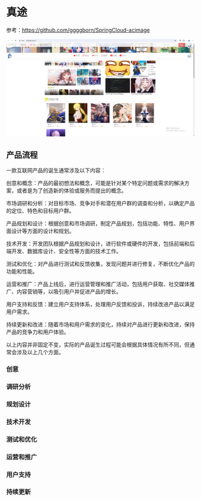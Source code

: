 # 真途

参考：<https://github.com/ggggborn/SpringCloud-acimage>

![alt text](img/image.png)

## 产品流程

一款互联网产品的诞生通常涉及以下内容：

创意和概念：产品的最初想法和概念，可能是针对某个特定问题或需求的解决方案，或者是为了创造新的体验或服务而提出的概念。

市场调研和分析：对目标市场、竞争对手和潜在用户群的调查和分析，以确定产品的定位、特色和目标用户群。

产品规划和设计：根据创意和市场调研，制定产品规划，包括功能、特性、用户界面设计等方面的设计和规划。

技术开发：开发团队根据产品规划和设计，进行软件或硬件的开发，包括前端和后端开发、数据库设计、安全性等方面的技术工作。

测试和优化：对产品进行测试和反馈收集，发现问题并进行修复，不断优化产品的功能和性能。

运营和推广：产品上线后，进行运营管理和推广活动，包括用户获取、社交媒体推广、内容营销等，以吸引用户并促进产品的增长。

用户支持和反馈：建立用户支持体系，处理用户反馈和投诉，持续改进产品以满足用户需求。

持续更新和改进：随着市场和用户需求的变化，持续对产品进行更新和改进，保持产品的竞争力和用户体验。

以上内容并非固定不变，实际的产品诞生过程可能会根据具体情况有所不同，但通常会涉及以上几个方面。

### 创意

### 调研分析

### 规划设计

### 技术开发

### 测试和优化

### 运营和推广

### 用户支持

### 持续更新
